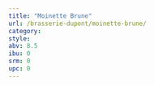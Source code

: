 ```yaml
---
title: "Moinette Brune"
url: /brasserie-dupont/moinette-brune/
category: 
style: 
abv: 8.5
ibu: 0
srm: 0
upc: 0
---
```


